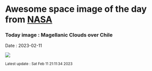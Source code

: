 
# Awesome space image of the day from [NASA](https://api.nasa.gov/)

### Today image : Magellanic Clouds over Chile
Date : 2023-02-11

![](https://apod.nasa.gov/apod/image/2302/magellanic1200.jpg)

<small>Latest update : Sat Feb 11 21:11:34 2023</small>
        